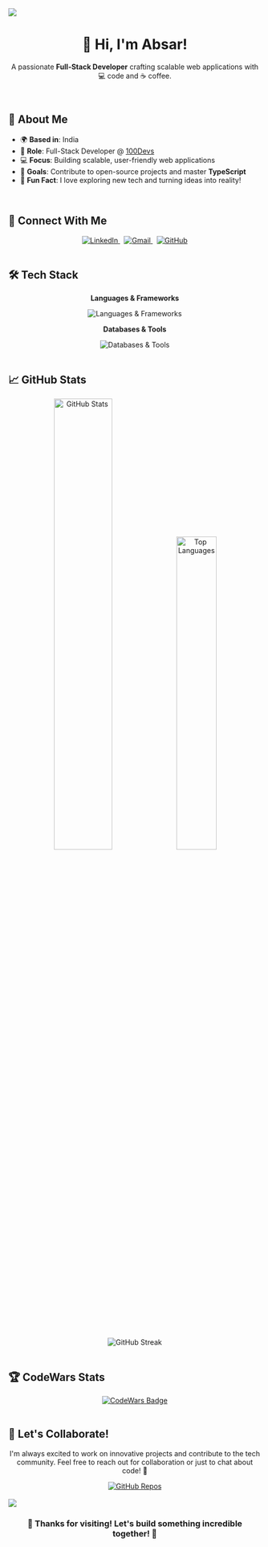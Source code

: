 <!-- Waving Header -->
<img src="https://capsule-render.vercel.app/api?type=waving&color=gradient&customColorList=6,11,20&height=150&section=header&text=Welcome%20to%20My%20Profile!&fontSize=40&animation=fadeIn&fontColor=ffffff"/>
<div align="center">
  <h1>👋 Hi, I'm Absar!</h1>
  <p>A passionate <b>Full-Stack Developer</b> crafting scalable web applications with 💻 code and ☕ coffee.</p>
</div>
<br/>

## 🚀 About Me
- 🌍 **Based in**: India
- 💼 **Role**: Full-Stack Developer @ <a href="https://100devs.com" target="_blank">100Devs</a>
- 💻 **Focus**: Building scalable, user-friendly web applications
- 🎯 **Goals**: Contribute to open-source projects and master <b>TypeScript</b>
- 🌟 **Fun Fact**: I love exploring new tech and turning ideas into reality!
<br/>

## 🤝 Connect With Me
<div align="center">
  <a href="https://linkedin.com/in/absar22" target="_blank">
    <img src="https://img.shields.io/badge/LinkedIn-0077B5?style=for-the-badge&logo=linkedin&logoColor=white" alt="LinkedIn"/>
  </a>
  &nbsp;
  <a href="mailto:absarahmad137@gmail.com" target="_blank">
    <img src="https://img.shields.io/badge/Gmail-D14836?style=for-the-badge&logo=gmail&logoColor=white" alt="Gmail"/>
  </a>
  &nbsp;
  <a href="https://github.com/absar22" target="_blank">
    <img src="https://img.shields.io/badge/GitHub-100000?style=for-the-badge&logo=github&logoColor=white" alt="GitHub"/>
  </a>
</div>
<br/>

## 🛠️ Tech Stack
<div align="center">
  <p><b>Languages & Frameworks</b></p>
  <img src="https://skillicons.dev/icons?i=html,css,js,ts,react,tailwind,nodejs,express,python,java" alt="Languages & Frameworks"/>
  <p><b>Databases & Tools</b></p>
  <img src="https://skillicons.dev/icons?i=mongodb,mysql,postgresql,redis,aws,docker,git,github,vscode,postman,vercel" alt="Databases & Tools"/>
</div>
<br/>

## 📈 GitHub Stats
<div align="center">
  <img src="https://github-readme-stats.vercel.app/api?username=absar22&show_icons=true&theme=tokyonight&hide_border=true&bg_color=0d1117&title_color=58a6ff&icon_color=58a6ff&text_color=c9d1d9" alt="GitHub Stats" width="48%"/>
  <img src="https://github-readme-stats.vercel.app/api/top-langs/?username=absar22&layout=compact&theme=tokyonight&hide_border=true&bg_color=0d1117&title_color=58a6ff&text_color=c9d1d9" alt="Top Languages" width="40%"/>
</div>
<div align="center">
  <img src="https://github-readme-streak-stats.herokuapp.com/?user=absar22&theme=tokyonight&hide_border=true&background=0d1117&stroke=58a6ff&ring=58a6ff&fire=ff7b72&currStreakLabel=c9d1d9&sideLabels=c9d1d9&currStreakNum=c9d1d9&sideNums=c9d1d9" alt="GitHub Streak" />
</div>
<br/>

## 🏆 CodeWars Stats
<div align="center">
  <a href="https://www.codewars.com/users/YOUR_CODEWARS_USERNAME" target="_blank">
    <img src="https://www.codewars.com/users/YOUR_CODEWARS_USERNAME/badges/large" alt="CodeWars Badge"/>
  </a>
</div>
<br/>

## 💬 Let's Collaborate!
<div align="center">
  <p>I'm always excited to work on innovative projects and contribute to the tech community. Feel free to reach out for collaboration or just to chat about code! 🚀</p>
  <a href="https://github.com/absar22?tab=repositories" target="_blank">
    <img src="https://img.shields.io/badge/Check%20Out%20My%20Repos-181717?style=for-the-badge&logo=github&logoColor=white" alt="GitHub Repos"/>
  </a>
</div>
<br/>

<!-- Waving Footer -->
<img src="https://capsule-render.vercel.app/api?type=waving&color=gradient&customColorList=6,11,20&height=120&section=footer&animation=twinkling"/>
<div align="center">
  <h3>💙 Thanks for visiting! Let's build something incredible together! 💙</h3>
</div>
